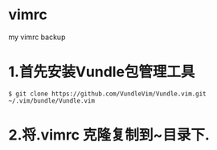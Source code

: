 # vimrc
my vimrc backup
# 1.首先安装Vundle包管理工具

`$ git clone https://github.com/VundleVim/Vundle.vim.git ~/.vim/bundle/Vundle.vim`

# 2.将.vimrc 克隆复制到~目录下.
